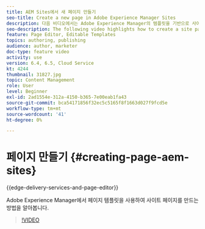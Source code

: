 ```yaml
---
title: AEM Sites에서 새 페이지 만들기
seo-title: Create a new page in Adobe Experience Manager Sites
description: 다음 비디오에서는 Adobe Experience Manager의 템플릿을 기반으로 사이트 페이지를 만드는 방법을 중점적으로 다룹니다.
seo-description: The following video highlights how to create a site page based on a template in Adobe Experience Manager.
feature: Page Editor, Editable Templates
topics: authoring, publishing
audience: author, marketer
doc-type: feature video
activity: use
version: 6.4, 6.5, Cloud Service
kt: 4244
thumbnail: 31827.jpg
topic: Content Management
role: User
level: Beginner
exl-id: 2ad1554e-312a-4150-b365-7e00eab1fa43
source-git-commit: bca54171856f32ec5c5165f8f1663d027f9fcd5e
workflow-type: tm+mt
source-wordcount: '41'
ht-degree: 0%

---
```


# 페이지 만들기 {#creating-page-aem-sites}

{{edge-delivery-services-and-page-editor}}

Adobe Experience Manager에서 페이지 템플릿을 사용하여 사이트 페이지를 만드는 방법을 알아봅니다.

>[!VIDEO](https://video.tv.adobe.com/v/31827?quality=12&learn=on)
